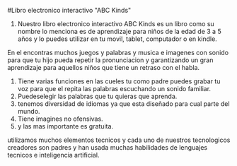 #Libro electronico interactivo "ABC Kinds"

1. Nuestro libro electronico interactivo ABC Kinds es un libro como su nombre lo menciona es de aprendizaje para niños de la edad de 3 a 5 años y lo puedes utilizar en tu movil, tablet, computador o en kindle.

En el encontras muchos juegos y palabras y musica e imagenes con sonido para que tu hijo pueda repetir la pronunciacion y garantizando un gran aprendizaje para aquellos niños que tiene un retraso con el habla.

1. Tiene varias funciones en las cueles tu como padre puedes grabar tu voz para que el repita las palabras escuchando un sonido familiar.
2. Puedeselegir las palabras que tu quieras que aprenda.
3. tenemos diversidad de idiomas ya que esta diseñado para cual parte del mundo.
4. Tiene imagines no ofensivas.
5. y las mas importante es gratuita.

utilizamos muchos elementos tecnicos y cada uno de nuestros tecnologicos creadores son padres y han usada muchas habilidades de lenguajes tecnicos e inteligencia artificial.